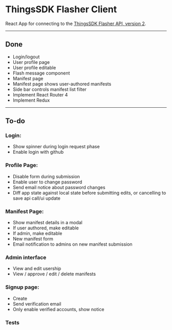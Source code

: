 # ThingsSDK Flasher Client
React App for connecting to the [ThingsSDK Flasher API, version 2](https://github.com/joelkraft/flasher.thingssdk.com/tree/dev).

---
## Done
* Login/logout
* User profile page
* User profile editable
* Flash message component
* Manifest page
* Manifest page shows user-authored manifests
* Side bar controls manifest list filter
* Implement React Router 4
* Implement Redux
---
## To-do
### Login:
* Show spinner during login request phase
* Enable login with github
### Profile Page:
* Disable form during submission
* Enable user to change password
* Send email notice about password changes
* Diff app state against local state before submitting edits, or cancelling to save api call/ui update
### Manifest Page:
* Show manifest details in a modal
* If user authored, make editable
* If admin, make editable
* New manifest form
* Email notification to admins on new manifest submission
### Admin interface
* View and edit usership
* View / approve / edit / delete manifests
### Signup page:
* Create
* Send verification email
* Only enable verified accounts, show notice
### Tests


